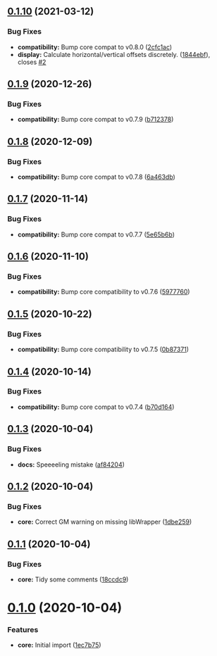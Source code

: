 ## [0.1.10](https://github.com/sPOiDar/fvtt-module-better-target/compare/v0.1.9...v0.1.10) (2021-03-12)


### Bug Fixes

* **compatibility:** Bump core compat to v0.8.0 ([2cfc1ac](https://github.com/sPOiDar/fvtt-module-better-target/commit/2cfc1ac))
* **display:** Calculate horizontal/vertical offsets discretely. ([1844ebf](https://github.com/sPOiDar/fvtt-module-better-target/commit/1844ebf)), closes [#2](https://github.com/sPOiDar/fvtt-module-better-target/issues/2)




## [0.1.9](https://github.com/sPOiDar/fvtt-module-better-target/compare/v0.1.8...v0.1.9) (2020-12-26)


### Bug Fixes

* **compatibility:** Bump core compat to v0.7.9 ([b712378](https://github.com/sPOiDar/fvtt-module-better-target/commit/b712378))




## [0.1.8](https://github.com/sPOiDar/fvtt-module-better-target/compare/v0.1.7...v0.1.8) (2020-12-09)


### Bug Fixes

* **compatibility:** Bump core compat to v0.7.8 ([6a463db](https://github.com/sPOiDar/fvtt-module-better-target/commit/6a463db))




## [0.1.7](https://github.com/sPOiDar/fvtt-module-better-target/compare/v0.1.6...v0.1.7) (2020-11-14)


### Bug Fixes

* **compatibility:** Bump core compat to v0.7.7 ([5e65b6b](https://github.com/sPOiDar/fvtt-module-better-target/commit/5e65b6b))




## [0.1.6](https://github.com/sPOiDar/fvtt-module-better-target/compare/v0.1.5...v0.1.6) (2020-11-10)


### Bug Fixes

* **compatibility:** Bump core compatibility to v0.7.6 ([5977760](https://github.com/sPOiDar/fvtt-module-better-target/commit/5977760))




## [0.1.5](https://github.com/sPOiDar/fvtt-module-better-target/compare/v0.1.4...v0.1.5) (2020-10-22)


### Bug Fixes

* **compatibility:** Bump core compatibility to v0.7.5 ([0b87371](https://github.com/sPOiDar/fvtt-module-better-target/commit/0b87371))




## [0.1.4](https://github.com/sPOiDar/fvtt-module-better-target/compare/v0.1.3...v0.1.4) (2020-10-14)


### Bug Fixes

* **compatibility:** Bump core compat to v0.7.4 ([b70d164](https://github.com/sPOiDar/fvtt-module-better-target/commit/b70d164))




## [0.1.3](https://github.com/sPOiDar/fvtt-module-better-target/compare/v0.1.2...v0.1.3) (2020-10-04)


### Bug Fixes

* **docs:** Speeeeling mistake ([af84204](https://github.com/sPOiDar/fvtt-module-better-target/commit/af84204))




## [0.1.2](https://github.com/sPOiDar/fvtt-module-better-target/compare/v0.1.1...v0.1.2) (2020-10-04)


### Bug Fixes

* **core:** Correct GM warning on missing libWrapper ([1dbe259](https://github.com/sPOiDar/fvtt-module-better-target/commit/1dbe259))




## [0.1.1](https://github.com/sPOiDar/fvtt-module-better-target/compare/v0.1.0...v0.1.1) (2020-10-04)


### Bug Fixes

* **core:** Tidy some comments ([18ccdc9](https://github.com/sPOiDar/fvtt-module-better-target/commit/18ccdc9))




# [0.1.0](https://github.com/sPOiDar/fvtt-module-better-target/compare/0.0.0...v0.1.0) (2020-10-04)


### Features

* **core:** Initial import ([1ec7b75](https://github.com/sPOiDar/fvtt-module-better-target/commit/1ec7b75))




